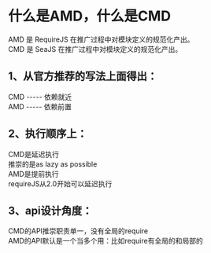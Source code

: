 # 什么是AMD，什么是CMD<br>
AMD 是 RequireJS 在推广过程中对模块定义的规范化产出。<br>
CMD 是 SeaJS 在推广过程中对模块定义的规范化产出。<br>
## 1、从官方推荐的写法上面得出：<br>
CMD ----- 依赖就近<br>
AMD ----- 依赖前置<br>
## 2、执行顺序上：<br>
CMD是延迟执行<br>
推崇的是as lazy as possible<br>
AMD是提前执行<br>
requireJS从2.0开始可以延迟执行<br>
## 3、api设计角度：<br>
CMD的API推崇职责单一，没有全局的require<br>
AMD的API默认是一个当多个用：比如require有全局的和局部的<br>
